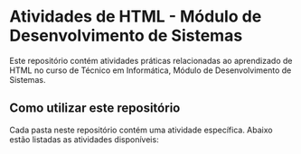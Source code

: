 # Atividades de HTML - Módulo de Desenvolvimento de Sistemas

Este repositório contém atividades práticas relacionadas ao aprendizado de HTML no curso de Técnico em Informática, Módulo de Desenvolvimento de Sistemas.

## Como utilizar este repositório

Cada pasta neste repositório contém uma atividade específica. Abaixo estão listadas as atividades disponíveis: